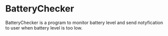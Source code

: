 # BatteryChecker
BatteryChecker is a program to monitor battery level and send notyfication to user when battery level is too low.
